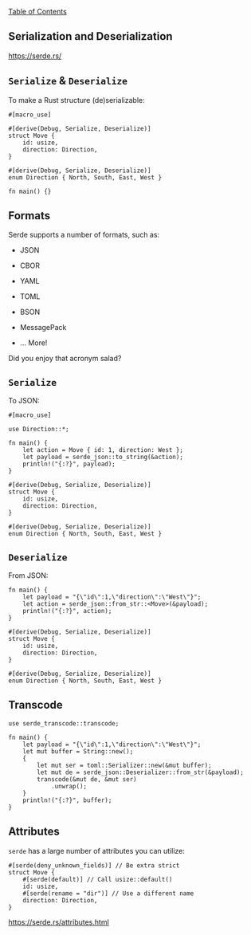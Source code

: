 [Table of Contents](./index.html)

**Ser**ialization and **De**serialization
----

<https://serde.rs/>

`Serialize` & `Deserialize`
----

To make a Rust structure (de)serializable:

    #[macro_use]

    #[derive(Debug, Serialize, Deserialize)]
    struct Move {
        id: usize,
        direction: Direction,
    }

    #[derive(Debug, Serialize, Deserialize)]
    enum Direction { North, South, East, West }

    fn main() {}

Formats
----

Serde supports a number of formats, such as:

-   JSON

-   CBOR

-   YAML

-   TOML

-   BSON

-   MessagePack

-   … More!

Did you enjoy that acronym salad?

`Serialize`
----

To JSON:

    #[macro_use]

    use Direction::*;

    fn main() {
        let action = Move { id: 1, direction: West };
        let payload = serde_json::to_string(&action);
        println!("{:?}", payload);
    }

    #[derive(Debug, Serialize, Deserialize)]
    struct Move {
        id: usize,
        direction: Direction,
    }

    #[derive(Debug, Serialize, Deserialize)]
    enum Direction { North, South, East, West }

`Deserialize`
----

From JSON:

    fn main() {
        let payload = "{\"id\":1,\"direction\":\"West\"}";
        let action = serde_json::from_str::<Move>(&payload);
        println!("{:?}", action);
    }

    #[derive(Debug, Serialize, Deserialize)]
    struct Move {
        id: usize,
        direction: Direction,
    }

    #[derive(Debug, Serialize, Deserialize)]
    enum Direction { North, South, East, West }

Transcode
----

    use serde_transcode::transcode;

    fn main() {
        let payload = "{\"id\":1,\"direction\":\"West\"}";
        let mut buffer = String::new();
        {
            let mut ser = toml::Serializer::new(&mut buffer);
            let mut de = serde_json::Deserializer::from_str(&payload);
            transcode(&mut de, &mut ser)
                .unwrap();
        }
        println!("{:?}", buffer);
    }

Attributes
----

`serde` has a large number of attributes you can utilize:

    #[serde(deny_unknown_fields)] // Be extra strict
    struct Move {
        #[serde(default)] // Call usize::default()
        id: usize,
        #[serde(rename = "dir")] // Use a different name
        direction: Direction,
    }

<https://serde.rs/attributes.html>
